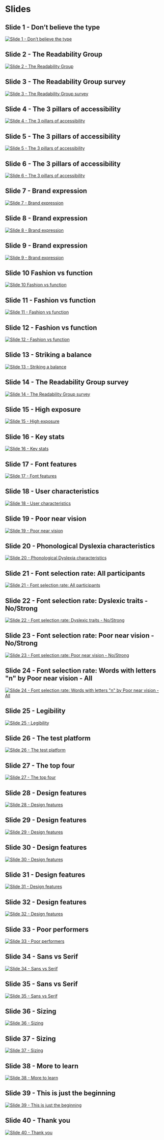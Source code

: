 # Slides

## Slide 1 - Don’t believe the type

[![Slide 1 - Don’t believe the type](slide-001.png)](slide-001.png)

## Slide 2 - The Readability Group

[![Slide 2 - The Readability Group](slide-002.png)](slide-002.png)

## Slide 3 - The Readability Group survey

[![Slide 3 - The Readability Group survey](slide-003.png)](slide-003.png)

## Slide 4 - The 3 pillars of accessibility

[![Slide 4 - The 3 pillars of accessibility](slide-004.png)](slide-004.png)

## Slide 5 - The 3 pillars of accessibility

[![Slide 5 - The 3 pillars of accessibility](slide-005.png)](slide-005.png)

## Slide 6 - The 3 pillars of accessibility

[![Slide 6 - The 3 pillars of accessibility](slide-006.png)](slide-006.png)

## Slide 7 - Brand expression

[![Slide 7 - Brand expression](slide-007.png)](slide-007.png)

## Slide 8 - Brand expression

[![Slide 8 - Brand expression](slide-008.png)](slide-008.png)

## Slide 9 - Brand expression

[![Slide 9 - Brand expression](slide-009.png)](slide-009.png)

## Slide 10 Fashion vs function

[![Slide 10 Fashion vs function](slide-010.png)](slide-010.png)

## Slide 11 - Fashion vs function

[![Slide 11 - Fashion vs function](slide-011.png)](slide-011.png)

## Slide 12 - Fashion vs function

[![Slide 12 - Fashion vs function](slide-012.png)](slide-012.png)

## Slide 13 - Striking a balance

[![Slide 13 - Striking a balance](slide-013.png)](slide-013.png)

## Slide 14 - The Readability Group survey

[![Slide 14 - The Readability Group survey](slide-014.png)](slide-014.png)

## Slide 15 - High exposure

[![Slide 15 - High exposure](slide-015.png)](slide-015.png)

## Slide 16 - Key stats

[![Slide 16 - Key stats](slide-016.png)](slide-016.png)

## Slide 17 - Font features

[![Slide 17 - Font features](slide-017.png)](slide-017.png)

## Slide 18 - User characteristics

[![Slide 18 - User characteristics](slide-018.png)](slide-018.png)

## Slide 19 - Poor near vision

[![Slide 19 - Poor near vision](slide-019.png)](slide-019.png)

## Slide 20 - Phonological Dyslexia characteristics

[![Slide 20 - Phonological Dyslexia characteristics](slide-020.png)](slide-020.png)

## Slide 21 - Font selection rate: All participants

[![Slide 21 - Font selection rate: All participants](slide-021.png)](slide-021.png)

## Slide 22 - Font selection rate: Dyslexic traits - No/Strong

[![Slide 22 - Font selection rate: Dyslexic traits - No/Strong](slide-022.png)](slide-022.png)

## Slide 23 - Font selection rate: Poor near vision - No/Strong

[![Slide 23 - Font selection rate: Poor near vision - No/Strong](slide-023.png)](slide-023.png)

## Slide 24 - Font selection rate: Words with letters "n" by Poor near vision - All

[![Slide 24 - Font selection rate: Words with letters "n" by Poor near vision - All](slide-024.png)](slide-024.png)

## Slide 25 - Legibility

[![Slide 25 - Legibility](slide-025.png)](slide-025.png)

## Slide 26 - The test platform

[![Slide 26 - The test platform](slide-026.png)](slide-026.png)

## Slide 27 - The top four

[![Slide 27 - The top four](slide-027.png)](slide-027.png)

## Slide 28 - Design features

[![Slide 28 - Design features](slide-028.png)](slide-028.png)

## Slide 29 - Design features

[![Slide 29 - Design features](slide-029.png)](slide-029.png)

## Slide 30 - Design features

[![Slide 30 - Design features](slide-030.png)](slide-030.png)

## Slide 31 - Design features

[![Slide 31 - Design features](slide-031.png)](slide-031.png)

## Slide 32 - Design features

[![Slide 32 - Design features](slide-032.png)](slide-032.png)

## Slide 33 - Poor performers

[![Slide 33 - Poor performers](slide-033.png)](slide-033.png)

## Slide 34 - Sans vs Serif

[![Slide 34 - Sans vs Serif](slide-034.png)](slide-034.png)

## Slide 35 - Sans vs Serif

[![Slide 35 - Sans vs Serif](slide-035.png)](slide-035.png)

## Slide 36 - Sizing

[![Slide 36 - Sizing](slide-036.png)](slide-036.png)

## Slide 37 - Sizing

[![Slide 37 - Sizing](slide-037.png)](slide-037.png)

## Slide 38 - More to learn

[![Slide 38 - More to learn](slide-038.png)](slide-038.png)

## Slide 39 - This is just the beginning

[![Slide 39 - This is just the beginning](slide-039.png)](slide-039.png)

## Slide 40 - Thank you

[![Slide 40 - Thank you](slide-040.png)](slide-040.png)

